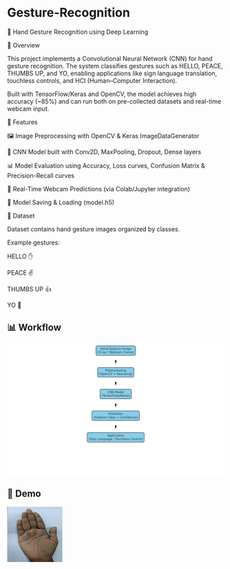 # Gesture-Recognition

🤖 Hand Gesture Recognition using Deep Learning

📌 Overview

This project implements a Convolutional Neural Network (CNN) for hand gesture recognition. The system classifies gestures such as HELLO, PEACE, THUMBS UP, and YO, enabling applications like sign language translation, touchless controls, and HCI (Human–Computer Interaction).

Built with TensorFlow/Keras and OpenCV, the model achieves high accuracy (~85%) and can run both on pre-collected datasets and real-time webcam input.

🚀 Features

🖼️ Image Preprocessing with OpenCV & Keras ImageDataGenerator

🧠 CNN Model built with Conv2D, MaxPooling, Dropout, Dense layers

📊 Model Evaluation using Accuracy, Loss curves, Confusion Matrix & Precision-Recall curves

🎥 Real-Time Webcam Predictions (via Colab/Jupyter integration)

💾 Model Saving & Loading (model.h5)

📂 Dataset

Dataset contains hand gesture images organized by classes.

Example gestures:

HELLO ✋

PEACE ✌️

THUMBS UP 👍

YO 🤟


## 📊 Workflow
![Workflow](image/workflow.png)

## 🎥 Demo
![Demo](image/demo.gif)

